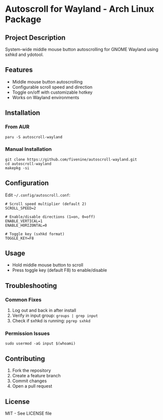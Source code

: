 # Autoscroll for Wayland - Arch Linux Package

## Project Description
System-wide middle mouse button autoscrolling for GNOME Wayland using sxhkd and ydotool.

## Features
- Middle mouse button autoscrolling
- Configurable scroll speed and direction
- Toggle on/off with customizable hotkey
- Works on Wayland environments

## Installation

### From AUR
```
paru -S autoscroll-wayland
```

### Manual Installation
```
git clone https://github.com/fivenine/autoscroll-wayland.git
cd autoscroll-wayland
makepkg -si
```

## Configuration
Edit `~/.config/autoscroll.conf`:
```
# Scroll speed multiplier (default 2)
SCROLL_SPEED=2

# Enable/disable directions (1=on, 0=off)
ENABLE_VERTICAL=1
ENABLE_HORIZONTAL=0

# Toggle key (sxhkd format)
TOGGLE_KEY=F8
```

## Usage
- Hold middle mouse button to scroll
- Press toggle key (default F8) to enable/disable

## Troubleshooting

### Common Fixes
1. Log out and back in after install
2. Verify in input group: `groups | grep input`
3. Check if sxhkd is running: `pgrep sxhkd`

### Permission Issues
```
sudo usermod -aG input $(whoami)
```

## Contributing
1. Fork the repository
2. Create a feature branch
3. Commit changes
4. Open a pull request

## License
MIT - See LICENSE file

